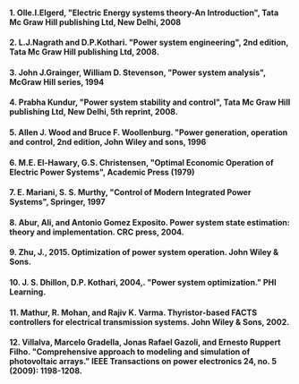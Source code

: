 #### 1. Olle.I.Elgerd, "Electric Energy systems theory-An Introduction", Tata Mc Graw Hill publishing Ltd, New Delhi, 2008
#### 2. L.J.Nagrath and D.P.Kothari. "Power system engineering", 2nd edition, Tata Mc Graw Hill publishing Ltd, 2008.
#### 3. John J.Grainger, William D. Stevenson, "Power system analysis", McGraw Hill series, 1994
#### 4. Prabha Kundur, "Power system stability and control", Tata Mc Graw Hill publishing Ltd, New Delhi, 5th reprint, 2008.
#### 5. Allen J. Wood and Bruce F. Woollenburg. "Power generation, operation and control, 2nd edition, John Wiley and sons, 1996
#### 6. M.E. El-Hawary, G.S. Christensen, "Optimal Economic Operation of Electric Power Systems", Academic Press (1979)
#### 7. E. Mariani, S. S. Murthy, "Control of Modern Integrated Power Systems", Springer, 1997
#### 8. Abur, Ali, and Antonio Gomez Exposito. Power system state estimation: theory and implementation. CRC press, 2004.
#### 9. Zhu, J., 2015. Optimization of power system operation. John Wiley & Sons.
#### 10. J. S. Dhillon, D.P. Kothari, 2004,. "Power system optimization." PHI Learning.
#### 11. Mathur, R. Mohan, and Rajiv K. Varma. Thyristor-based FACTS controllers for electrical transmission systems. John Wiley & Sons, 2002.
#### 12. Villalva, Marcelo Gradella, Jonas Rafael Gazoli, and Ernesto Ruppert Filho. "Comprehensive approach to modeling and simulation of photovoltaic arrays." IEEE Transactions on power electronics 24, no. 5 (2009): 1198-1208.